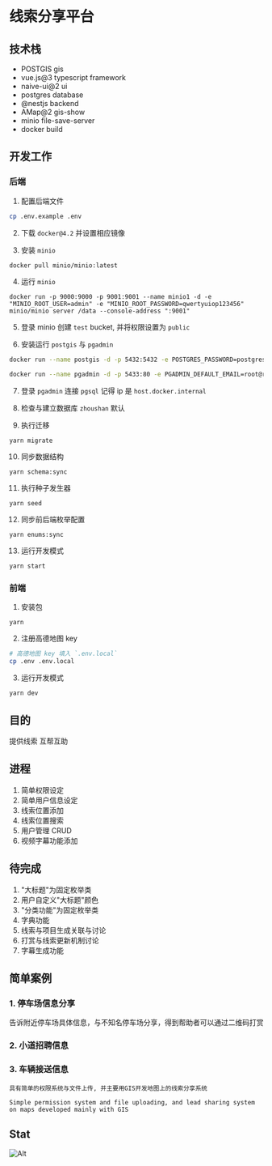 # 线索分享平台

## 技术栈

- POSTGIS gis
- vue.js@3 typescript framework
- naive-ui@2 ui
- postgres database
- @nestjs backend
- AMap@2 gis-show
- minio file-save-server
- docker build

## 开发工作

### 后端

1. 配置后端文件

```bash
cp .env.example .env
```

2. 下载 `docker@4.2` 并设置相应镜像

3. 安装 `minio`

```bash
docker pull minio/minio:latest
```

4. 运行 `minio`

```
docker run -p 9000:9000 -p 9001:9001 --name minio1 -d -e "MINIO_ROOT_USER=admin" -e "MINIO_ROOT_PASSWORD=qwertyuiop123456" minio/minio server /data --console-address ":9001"
```

5. 登录 minio 创建 `test` bucket, 并将权限设置为 `public`

6. 安装运行 `postgis` 与 `pgadmin`

```bash
docker run --name postgis -d -p 5432:5432 -e POSTGRES_PASSWORD=postgres -d postgis/postgis

docker run --name pgadmin -d -p 5433:80 -e PGADMIN_DEFAULT_EMAIL=root@root.com -e PGADMIN_DEFAULT_PASSWORD=123456 dpage/pgadmin4
```

7. 登录 `pgadmin` 连接 `pgsql` 记得 ip 是 `host.docker.internal`

8. 检查与建立数据库 `zhoushan` 默认

9. 执行迁移

```
yarn migrate
```

10. 同步数据结构

```
yarn schema:sync
```

11. 执行种子发生器

```
yarn seed
```

12. 同步前后端枚举配置

```
yarn enums:sync
```

13. 运行开发模式

```
yarn start
```

### 前端

1. 安装包

```
yarn
```

2. 注册高德地图 key

```sh
# 高德地图 key 填入 `.env.local`
cp .env .env.local
```

3. 运行开发模式

```
yarn dev
```

## 目的

提供线索
互帮互助

## 进程

1. 简单权限设定
1. 简单用户信息设定
1. 线索位置添加
1. 线索位置搜索
1. 用户管理 CRUD
1. 视频字幕功能添加

## 待完成

1. "大标题"为固定枚举类
1. 用户自定义"大标题"颜色
1. "分类功能"为固定枚举类
1. 字典功能
1. 线索与项目生成关联与讨论
1. 打赏与线索更新机制讨论
1. 字幕生成功能

## 简单案例

### 1. 停车场信息分享

告诉附近停车场具体信息，与不知名停车场分享，得到帮助者可以通过二维码打赏

### 2. 小道招聘信息

### 3. 车辆接送信息

```
具有简单的权限系统与文件上传, 并主要用GIS开发地图上的线索分享系统

Simple permission system and file uploading, and lead sharing system on maps developed mainly with GIS
```

## Stat

![Alt](https://repobeats.axiom.co/api/embed/b0a245dbc5cbc41612e0c5b7be26d6893831aef6.svg "Repobeats analytics image")
